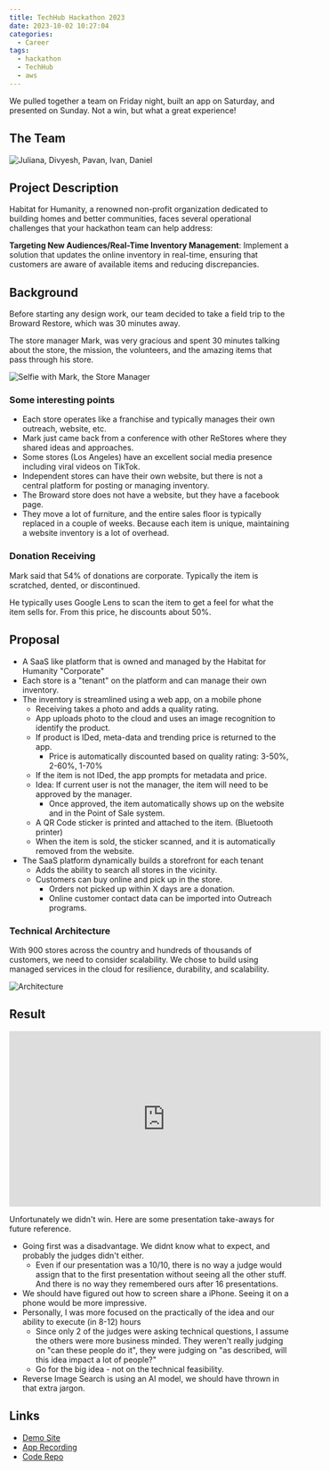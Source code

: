 ```yaml
---
title: TechHub Hackathon 2023
date: 2023-10-02 10:27:04
categories:
  - Career
tags:
  - hackathon
  - TechHub
  - aws
---
```


We pulled together a team on Friday night, built an app on Saturday, and presented on Sunday. Not a win, but what a great experience!

<!-- more -->

## The Team

![Juliana, Divyesh, Pavan, Ivan, Daniel](store-front.jpg)

## Project Description

Habitat for Humanity, a renowned non-profit organization dedicated to building homes and better communities, faces several operational challenges that your hackathon team can help address:

**Targeting New Audiences/Real-Time Inventory Management**: Implement a solution that updates the online inventory in real-time, ensuring that customers are aware of available items and reducing discrepancies.

## Background

Before starting any design work, our team decided to take a field trip to the Broward Restore, which was 30 minutes away.

The store manager Mark, was very gracious and spent 30 minutes talking about the store, the mission, the volunteers, and the amazing items that pass through his store.

![Selfie with Mark, the Store Manager](store-manager.jpg)

### Some interesting points

- Each store operates like a franchise and typically manages their own outreach, website, etc.
- Mark just came back from a conference with other ReStores where they shared ideas and approaches.
- Some stores (Los Angeles) have an excellent social media presence including viral videos on TikTok.
- Independent stores can have their own website, but there is not a central platform for posting or managing inventory.
- The Broward store does not have a website, but they have a facebook page.
- They move a lot of furniture, and the entire sales floor is typically replaced in a couple of weeks. Because each item is unique, maintaining a website inventory is a lot of overhead.

### Donation Receiving

Mark said that 54% of donations are corporate. Typically the item is scratched, dented, or discontinued.

He typically uses Google Lens to scan the item to get a feel for what the item sells for. From this price, he discounts about 50%.

## Proposal

- A SaaS like platform that is owned and managed by the Habitat for Humanity "Corporate"
- Each store is a "tenant" on the platform and can manage their own inventory.
- The inventory is streamlined using a web app, on a mobile phone
  - Receiving takes a photo and adds a quality rating.
  - App uploads photo to the cloud and uses an image recognition to identify the product.
  - If product is IDed, meta-data and trending price is returned to the app.
    - Price is automatically discounted based on quality rating: 3-50%, 2-60%, 1-70%
  - If the item is not IDed, the app prompts for metadata and price.
  - Idea: If current user is not the manager, the item will need to be approved by the manager.
    - Once approved, the item automatically shows up on the website and in the Point of Sale system.
  - A QR Code sticker is printed and attached to the item. (Bluetooth printer)
  - When the item is sold, the sticker scanned, and it is automatically removed from the website.
- The SaaS platform dynamically builds a storefront for each tenant
  - Adds the ability to search all stores in the vicinity.
  - Customers can buy online and pick up in the store.
    - Orders not picked up within X days are a donation.
    - Online customer contact data can be imported into Outreach programs.

### Technical Architecture

With 900 stores across the country and hundreds of thousands of customers, we need to consider scalability. We chose to build using managed services in the cloud for resilience, durability, and scalability.

![Architecture](architecture.png)

## Result

<iframe width="560" height="315" src="https://www.youtube.com/embed/u8ERNvwUoOA?si=S43T59aDLuo4ddoD" title="YouTube video player" frameborder="0" allow="accelerometer; autoplay; clipboard-write; encrypted-media; gyroscope; picture-in-picture; web-share" allowfullscreen></iframe>

Unfortunately we didn't win. Here are some presentation take-aways for future reference.

- Going first was a disadvantage. We didnt know what to expect, and probably the judges didn't either.
  - Even if our presentation was a 10/10, there is no way a judge would assign that to the first presentation without seeing all the other stuff. And there is no way they remembered ours after 16 presentations.
- We should have figured out how to screen share a iPhone. Seeing it on a phone would be more impressive.
- Personally, I was more focused on the practically of the idea and our ability to execute (in 8-12) hours
  - Since only 2 of the judges were asking technical questions, I assume the others were more business minded. They weren't really judging on "can these people do it", they were judging on "as described, will this idea impact a lot of people?"
  - Go for the big idea - not on the technical feasibility.
- Reverse Image Search is using an AI model, we should have thrown in that extra jargon.

## Links

- [Demo Site](https://d8ftny2i4nqz0.cloudfront.net/capture)
- [App Recording](ScreenRecording.mp4)
- [Code Repo](https://github.com/PradatiusD/habitat-restore)
